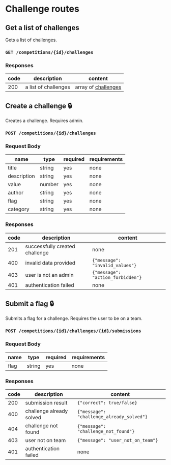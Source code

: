 # Challenge routes

## Get a list of challenges
Gets a list of challenges.
### `GET /competitions/{id}/challenges`
### Responses

|code|description|content|
|----|-----------|-------|
|200|a list of challenges|array of [challenges](index.md#challenge)|

## Create a challenge :lock:
Creates a challenge. Requires admin.
### `POST /competitions/{id}/challenges`
### Request Body

|name|type|required|requirements|
|----|----|--------|------------|
|title|string|yes|none|
|description|string|yes|none|
|value|number|yes|none|
|author|string|yes|none|
|flag|string|yes|none|
|category|string|yes|none|

### Responses

|code|description|content|
|----|-----------|-------|
|201|successfully created challenge|none|
|400|invalid data provided|`{"message": "invalid_values"}`|
|403|user is not an admin|`{"message": "action_forbidden"}`|
|401|authentication failed|none|

## Submit a flag :lock:
Submits a flag for a challenge. Requires the user to be on a team.
### `POST /competitions/{id}/challenges/{id}/submissions`
### Request Body

|name|type|required|requirements|
|----|----|--------|------------|
|flag|string|yes|none|

### Responses

|code|description|content|
|----|-----------|-------|
|200|submission result|`{"correct": true/false}`|
|400|challenge already solved|`{"message": "challenge_already_solved"}`|
|404|challenge not found|`{"message": "challenge_not_found"}`|
|403|user not on team|`{"message": "user_not_on_team"}`|
|401|authentication failed|none|